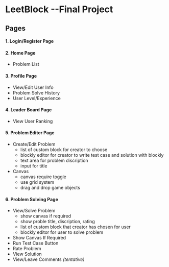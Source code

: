 # **LeetBlock --Final Project**
## Pages
#### 1. Login/Register Page
#### 2. Home Page
* Problem List
#### 3. Profile Page
* View/Edit User Info
* Problem Solve History
* User Level/Experience
#### 4. Leader Board Page
* View User Ranking
#### 5. Problem Editer Page
* Create/Edit Problem
    * list of custom block for creator to choose
    * blockly editor for creator to write test case and solution with blockly
    * text area for problem discription
    * input for title
* Canvas
    * canvas require toggle
    * use grid system
    * drag and drop game objects
#### 6. Problem Solving Page
* View/Solve Problem
    * show canvas if required
    * show proble title, discription, rating
    * list of custom block that creator has chosen for user
    * blockly editor for user to solve problem
* Show Canvas If Required
* Run Test Case Button
* Rate Problem
* View Solution
* View/Leave Comments *(tentative)*
